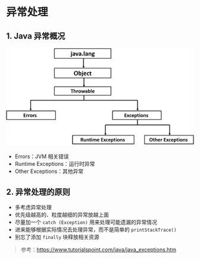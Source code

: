 # 异常处理

## 1. Java 异常概况

![](https://raw.githubusercontent.com/prprprus/Blog/master/image/java-exception-1.png)

- Errors：JVM 相关错误
- Runtime Exceptions：运行时异常
- Other Exceptions：其他异常

## 2. 异常处理的原则

- 多考虑异常处理
- 优先级越高的、粒度越细的异常放越上面
- 尽量加一个 `catch (Exception)` 用来处理可能遗漏的异常情况
- 进来能够根据实际情况去处理异常，而不是简单的 `printStackTrace()`
- 别忘了添加 `finally` 块释放相关资源

> 参考：https://www.tutorialspoint.com/java/java_exceptions.htm